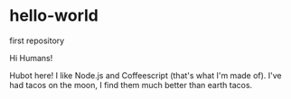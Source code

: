 # hello-world
first repository

Hi Humans!

Hubot here! I like Node.js and Coffeescript (that's what I'm made of).
I've had tacos on the moon, I find them much better than earth tacos.
